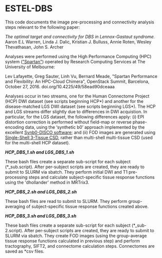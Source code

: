 # ESTEL-DBS

This code documents the image pre-processing and connectivity analysis steps relevant to the following paper:

_The optimal target and connectivity for DBS in Lennox-Gastaut syndrome._
Aaron E.L Warren, Linda J. Dalic, Kristian J. Bulluss, Annie Roten, Wesley Thevathasan, John S. Archer

Analyses were performed using the High Performance Computing (HPC) system (["Spartan"](https://dashboard.hpc.unimelb.edu.au)) operated by Research Computing Services at The University of Melbourne:

Lev Lafayette, Greg Sauter, Linh Vu, Bernard Meade, "Spartan Performance and Flexibility: An HPC-Cloud Chimera", OpenStack Summit, Barcelona, October 27, 2016. doi.org/10.4225/49/58ead90dceaaa

Analyses occur in two streams, one for the Human Connectome Project (HCP) DWI dataset (see scripts beginning HCP*) and another for the disease-matched LGS DWI dataset (see scripts beginning LGS*). The HCP and LGS streams differ slightly due to differences in DWI acquistion. In particular, for the LGS dataset, the following differences apply: (i) EPI distortion correction is performed without field-map or reverse phase-encoding data, using the ‘synthetic b0’ approach implemented by the excellent [Synb0-DISCO software](https://github.com/MASILab/Synb0-DISCO); and (ii) FOD images are generated using [Single-Shell 3-Tissue CSD](https://3tissue.github.io), rather than multi-shell multi-tissue CSD (used for the multi-shell HCP dataset). 

_**HCP_DBS_1.sh and LGS_DBS_1.sh**_

These bash files create a separate sub-script for each subject (*_sub.script). After per-subject scripts are created, they are ready to submit to SLURM via sbatch. They perform initial DWI and T1 pre-processing steps and calculate subject-specific tissue response functions using the 'dhollander' method in MRTrix3. 

_**HCP_DBS_2.sh and LGS_DBS_2.sh**_

These bash files are read to submit to SLURM. They perform group-averaging of subject-specific tissue response functions created above. 

_**HCP_DBS_3.sh and LGS_DBS_3.sh**_

These bash files create a separate sub-script for each subject (*_sub-2.script). After per-subject scripts are created, they are ready to submit to SLURM via sbatch. They create FOD images (using the group-average tissue response functions calculated in previous step) and perform tractography, SIFT2, and connectome calculation steps. Connectomes are saved as *csv files. 
